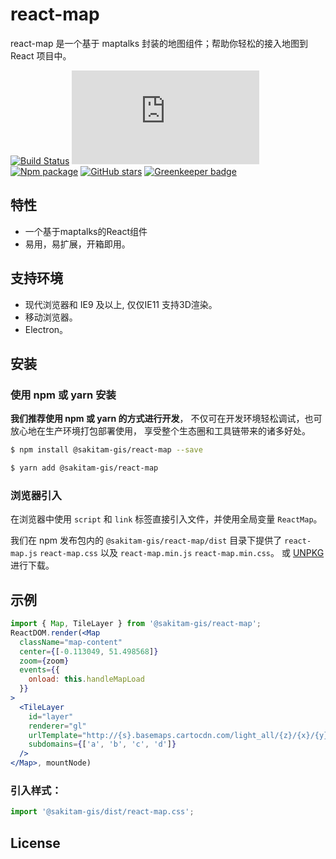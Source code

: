 # react-map

react-map 是一个基于 maptalks 封装的地图组件；帮助你轻松的接入地图到 React 项目中。

[![Build Status](https://travis-ci.org/sakitam-gis/react-map.svg?branch=master)](https://www.travis-ci.org/sakitam-gis/react-map)
![JS gzip size](http://img.badgesize.io/https://unpkg.com/@sakitam-gis/react-map/dist/react-map.js?compression=gzip&label=gzip%20size:%20JS)
[![Npm package](https://img.shields.io/npm/v/@sakitam-gis/react-map.svg)](https://www.npmjs.org/package/@sakitam-gis/react-map)
[![GitHub stars](https://img.shields.io/github/stars/sakitam-gis/react-map.svg)](https://github.com/sakitam-gis/react-map/stargazers) [![Greenkeeper badge](https://badges.greenkeeper.io/sakitam-gis/react-map.svg)](https://greenkeeper.io/)

## 特性

- 一个基于maptalks的React组件
- 易用，易扩展，开箱即用。

## 支持环境

* 现代浏览器和 IE9 及以上, 仅仅IE11 支持3D渲染。
* 移动浏览器。
* Electron。

## 安装

### 使用 npm 或 yarn 安装

**我们推荐使用 npm 或 yarn 的方式进行开发**，
不仅可在开发环境轻松调试，也可放心地在生产环境打包部署使用，
享受整个生态圈和工具链带来的诸多好处。

```bash
$ npm install @sakitam-gis/react-map --save
```

```bash
$ yarn add @sakitam-gis/react-map
```

### 浏览器引入

在浏览器中使用 `script` 和 `link` 标签直接引入文件，并使用全局变量 `ReactMap`。

我们在 npm 发布包内的 `@sakitam-gis/react-map/dist` 目录下提供了 `react-map.js` `react-map.css`
 以及 `react-map.min.js` `react-map.min.css`。
 或 [UNPKG](https://unpkg.com/@sakitam-gis/react-map/dist/) 进行下载。

## 示例

```jsx
import { Map, TileLayer } from '@sakitam-gis/react-map';
ReactDOM.render(<Map
  className="map-content"
  center={[-0.113049, 51.498568]}
  zoom={zoom}
  events={{
    onload: this.handleMapLoad
  }}
>
  <TileLayer
    id="layer"
    renderer="gl"
    urlTemplate="http://{s}.basemaps.cartocdn.com/light_all/{z}/{x}/{y}.png"
    subdomains={['a', 'b', 'c', 'd']}
  />
</Map>, mountNode)
```

### 引入样式：

```jsx
import '@sakitam-gis/dist/react-map.css';
```


## License
